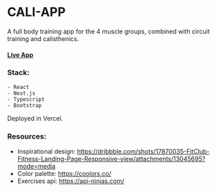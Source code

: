 # CALI-APP

A full body training app for the 4 muscle groups, combined with circuit training and calisthenics.

#### [Live App](https://cali-app-next.vercel.app/)

### Stack:
    - React
    - Next.js
    - Typescript
    - Bootstrap
    
Deployed in Vercel.

### Resources:

- Inspirational design: https://dribbble.com/shots/17870035-FitClub-Fitness-Landing-Page-Responsive-view/attachments/13045695?mode=media
- Color palette: https://coolors.co/
- Exercises api: https://api-ninjas.com/